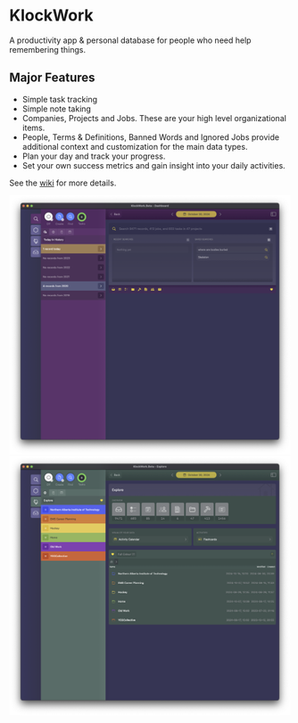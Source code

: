 #  KlockWork

A productivity app & personal database for people who need help remembering things.

## Major Features

* Simple task tracking
* Simple note taking
* Companies, Projects and Jobs. These are your high level organizational items.
* People, Terms & Definitions, Banned Words and Ignored Jobs provide additional context and customization for the main data types.
* Plan your day and track your progress.
* Set your own success metrics and gain insight into your daily activities.

See the [wiki](https://github.com/aapis/KlockWork/wiki) for more details.

![Dashboard view](Screenshots/dashboard-1.15.png)
![Explore view](Screenshots/explore-1.15.png)
